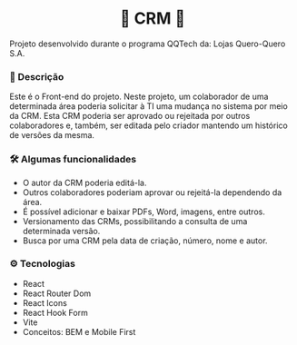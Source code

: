 <h1 align="center">📝 CRM 📝</h1>

Projeto desenvolvido durante o programa QQTech da: Lojas Quero-Quero S.A.

### 📝 Descrição
Este é o Front-end do projeto. Neste projeto, um colaborador de uma determinada área poderia solicitar à TI uma mudança no sistema por meio da CRM. 
Esta CRM poderia ser aprovado ou rejeitada por outros colaboradores e, também, ser editada pelo criador mantendo um histórico de versões da mesma.

### 🛠️ Algumas funcionalidades
- O autor da CRM poderia editá-la.
- Outros colaboradores poderiam aprovar ou rejeitá-la dependendo da área.
- É possível adicionar e baixar PDFs, Word, imagens, entre outros.
- Versionamento das CRMs, possibilitando a consulta de uma determinada versão.
- Busca por uma CRM pela data de criação, número, nome e autor.

### ⚙️ Tecnologias
- React
- React Router Dom
- React Icons
- React Hook Form
- Vite
- Conceitos: BEM e Mobile First
